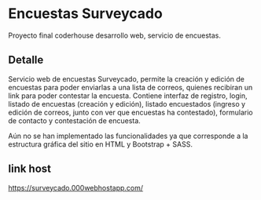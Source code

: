 # Encuestas Surveycado
Proyecto final coderhouse desarrollo web, servicio de encuestas.
## Detalle
Servicio web de encuestas Surveycado, permite la creación y edición de encuestas para poder enviarlas a una lista de correos, quienes recibiran un link para poder contestar la encuesta.
Contiene interfaz de registro, login, listado de encuestas (creación y edición), listado encuestados (ingreso y edición de correos, junto con ver que encuestas ha contestado), formulario de contacto y contestación de encuesta.

Aún no se han implementado las funcionalidades ya que corresponde a la estructura gráfica del sitio en HTML y Bootstrap + SASS.

## link host
https://surveycado.000webhostapp.com/
